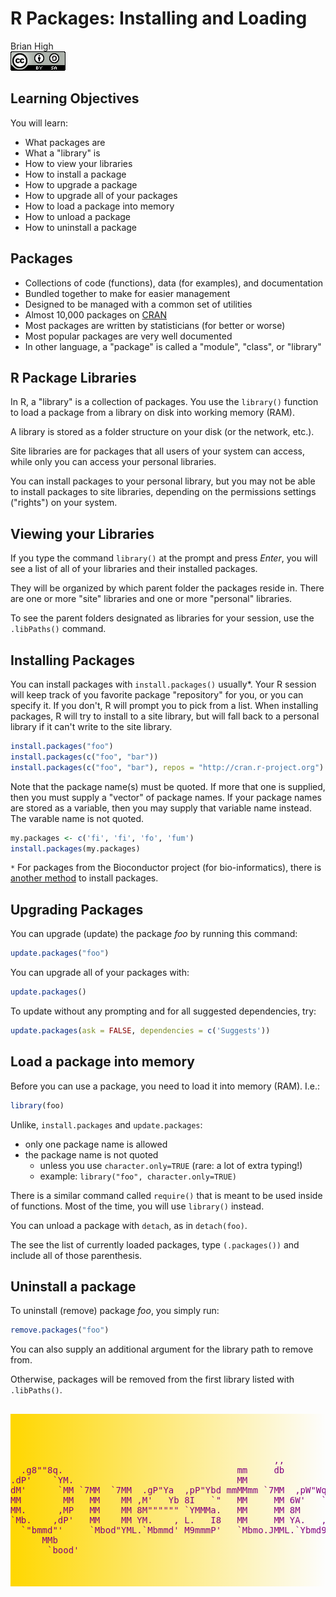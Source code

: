 # R Packages: Installing and Loading
Brian High  
![CC BY-SA 4.0](../images/cc_by-sa_4.png)  



## Learning Objectives

You will learn:

* What packages are
* What a "library" is
* How to view your libraries
* How to install a package
* How to upgrade a package
* How to upgrade all of your packages
* How to load a package into memory
* How to unload a package
* How to uninstall a package

## Packages

* Collections of code (functions), data (for examples), and documentation
* Bundled together to make for easier management
* Designed to be managed with a common set of utilities
* Almost 10,000 packages on [CRAN](https://cran.r-project.org/web/packages/)
* Most packages are written by statisticians (for better or worse)
* Most popular packages are very well documented
* In other language, a "package" is called a "module", "class", or "library"

## R Package Libraries

In R, a "library" is a collection of packages. You use the `library()`
function to load a package from a library on disk into working memory (RAM).

A library is stored as a folder structure on your disk (or the network, etc.).

Site libraries are for packages that all users of your system can access, while
only you can access your personal libraries.

You can install packages to your personal library, but you may not be able to
install packages to site libraries, depending on the permissions settings 
("rights") on your system.

## Viewing your Libraries

If you type the command `library()` at the prompt and press *Enter*, you will
see a list of all of your libraries and their installed packages.

They will be organized by which parent folder the packages reside in. There 
are one or more "site" libraries and one or more "personal" libraries.

To see the parent folders designated as libraries for your session, use the 
`.libPaths()` command.

## Installing Packages

You can install packages with `install.packages()` usually*. Your R session will
keep track of you favorite package "repository" for you, or you can specify it.
If you don't, R will prompt you to pick from a list. When installing packages, 
R will try to install to a site library, but will fall back to a personal
library if it can't write to the site library.


```r
install.packages("foo")
install.packages(c("foo", "bar"))
install.packages(c("foo", "bar"), repos = "http://cran.r-project.org")
```

Note that the package name(s) must be quoted. If more that one is supplied, then
you must supply a "vector" of package names. If your package names are stored 
as a variable, then you may supply that variable name instead. The varable name 
is not quoted.


```r
my.packages <- c('fi', 'fi', 'fo', 'fum')
install.packages(my.packages)
```

`*` For packages from the Bioconductor project (for bio-informatics), there is 
[another method](https://www.bioconductor.org/install/) to install packages. 

## Upgrading Packages

You can upgrade (update) the package *foo* by running this command:


```r
update.packages("foo")
```

You can upgrade all of your packages with:


```r
update.packages()
```

To update without any prompting and for all suggested dependencies, try:


```r
update.packages(ask = FALSE, dependencies = c('Suggests'))
```

## Load a package into memory

Before you can use a package, you need to load it into memory (RAM). I.e.:


```r
library(foo)
```

Unlike, `install.packages` and `update.packages`:

* only one package name is allowed
* the package name is not quoted
    - unless you use `character.only=TRUE` (rare: a lot of extra typing!)
    - example: `library("foo", character.only=TRUE)`

There is a similar command called `require()` that is meant to be used inside
of functions. Most of the time, you will use `library()` instead.

You can unload a package with `detach`, as in `detach(foo)`.

The see the list of currently loaded packages, type `(.packages())` and include
all of those parenthesis.

## Uninstall a package

To uninstall (remove) package *foo*, you simply run:


```r
remove.packages("foo")
```

You can also supply an additional argument for the library path to remove from.

Otherwise, packages will be removed from the first library listed with `.libPaths()`.

## 


<pre style="color: purple; background: linear-gradient(to right, gold, rgba(255,0,0,0)); padding-top: 50px; padding-bottom: 50px;">
                                                                                        
                                                  ,,                                    
  .g8""8q.                                 mm     db                           ,M"""b.  
.dP'    `YM.                               MM                                  89'  `Mg 
dM'      `MM `7MM  `7MM  .gP"Ya  ,pP"Ybd mmMMmm `7MM  ,pW"Wq.`7MMpMMMb.  ,pP"Ybd    ,M9 
MM        MM   MM    MM ,M'   Yb 8I   `"   MM     MM 6W'   `Wb MM    MM  8I   `" mMMY'  
MM.      ,MP   MM    MM 8M"""""" `YMMMa.   MM     MM 8M     M8 MM    MM  `YMMMa. MM     
`Mb.    ,dP'   MM    MM YM.    , L.   I8   MM     MM YA.   ,A9 MM    MM  L.   I8 ,,     
  `"bmmd"'     `Mbod"YML.`Mbmmd' M9mmmP'   `Mbmo.JMML.`Ybmd9'.JMML  JMML.M9mmmP' db     
      MMb                                                                               
       `bood'
</pre>
